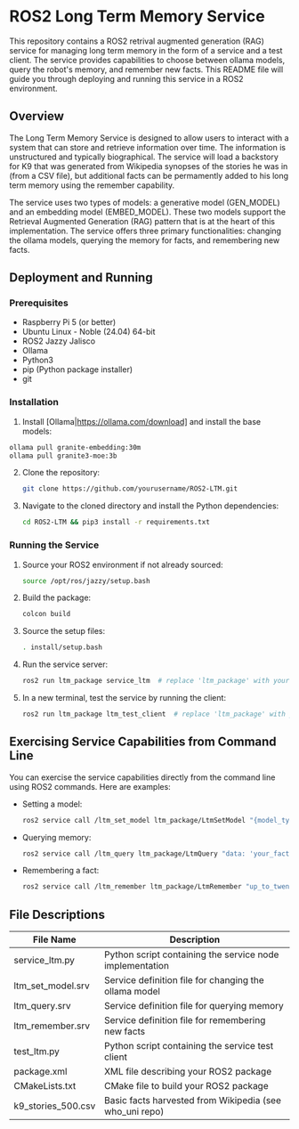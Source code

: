 # ROS2 Long Term Memory Service

This repository contains a ROS2 retrival augmented generation (RAG) service for managing long term memory in the form of a service and a test client. The service provides capabilities to choose between ollama models, query the robot's memory, and remember new facts. This README file will guide you through deploying and running this service in a ROS2 environment.

## Overview

The Long Term Memory Service is designed to allow users to interact with a system that can store and retrieve information over time. The information is unstructured and typically biographical. The service will load a backstory for K9 that was generated from Wikipedia synopses of the stories he was in (from a CSV file), but additional facts can be permamently added to his long term memory using the remember capability.

The service uses two types of models: a generative model (GEN_MODEL) and an embedding model (EMBED_MODEL). These two models support the Retrieval Augmented Generation (RAG) pattern that is at the heart of this implementation. The service offers three primary functionalities: changing the ollama models, querying the memory for facts, and remembering new facts.

## Deployment and Running

### Prerequisites
- Raspberry Pi 5 (or better)
- Ubuntu Linux - Noble (24.04) 64-bit
- ROS2 Jazzy Jalisco
- Ollama
- Python3
- pip (Python package installer)
- git

### Installation
1. Install [Ollama|https://ollama.com/download] and install the base models:
```bash
ollama pull granite-embedding:30m
ollama pull granite3-moe:3b
```
2. Clone the repository:
   ```bash
   git clone https://github.com/yourusername/ROS2-LTM.git
   ```
3. Navigate to the cloned directory and install the Python dependencies:
   ```bash
   cd ROS2-LTM && pip3 install -r requirements.txt
   ```

### Running the Service
1. Source your ROS2 environment if not already sourced:
   ```bash
   source /opt/ros/jazzy/setup.bash
   ```
2. Build the package:
   ```bash
   colcon build
   ```
3. Source the setup files:
   ```bash
   . install/setup.bash
   ```
4. Run the service server:
   ```bash
   ros2 run ltm_package service_ltm  # replace 'ltm_package' with your actual package name
   ```
5. In a new terminal, test the service by running the client:
   ```bash
   ros2 run ltm_package ltm_test_client  # replace 'ltm_package' with your actual package name
   ```

## Exercising Service Capabilities from Command Line
You can exercise the service capabilities directly from the command line using ROS2 commands. Here are examples:
- Setting a model:
  ```bash
  ros2 service call /ltm_set_model ltm_package/LtmSetModel "{model_type: 0, model_name: 'test_model'}"
  ```
- Querying memory:
  ```bash
  ros2 service call /ltm_query ltm_package/LtmQuery "data: 'your_fact'"
  ```
- Remembering a fact:
  ```bash
  ros2 service call /ltm_remember ltm_package/LtmRemember "up_to_twenty_topics_of_512_chars: ['your_topic','your_topic_2', 'your_topic_n']"
  ```

## File Descriptions

| File Name            | Description                                               |
|----------------------|-----------------------------------------------------------|
| service_ltm.py       | Python script containing the service node implementation  |
| ltm_set_model.srv    | Service definition file for changing the ollama model              |
| ltm_query.srv        | Service definition file for querying memory               |
| ltm_remember.srv     | Service definition file for remembering new facts         |
| test_ltm.py          | Python script containing the service test client          |
| package.xml          | XML file describing your ROS2 package                     |
| CMakeLists.txt       | CMake file to build your ROS2 package                     |
| k9_stories_500.csv   | Basic facts harvested from Wikipedia (see who_uni repo)   |